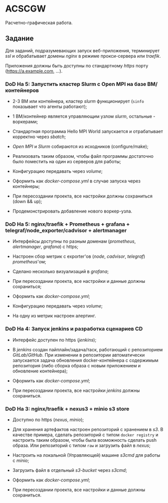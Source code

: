 # ACSCGW

Расчетно-графическая работа.

## Задание

Для заданий, подразумевающих запуск веб-приложения, терминирует *ssl* и обрабатывает домены *nginx* в режиме прокси-сервера или *traefik*.

Приложения должны быть доступны по стандартному *https* порту (https://a.example.com, ...).

### DoD На 5: Запустить кластер Slurm с Open MPI на базе ВМ/контейнеров

- 2-3 ВМ или контейнера, кластер *slurm* функционирует (`sinfo` показывает что агенты работают);

- 1 ВМ/контейнер является управляющим узлом *slurm*, остальные - воркерами;

- Стандартная программа Hello MPI World запускается и отрабатывает корректно через *sbatch*;

- *Open MPI* и *Slurm* собираются из исходников (configure/make);

- Реализовать таким образом, чтобы файл программы достаточно было поместить на один из серверов для работы;

- Конфигурацию передавать через *volume*;

- Оформить как *docker-compose.yml* в случае запуска через контейнеры;

- При пересоздании проекта, все настройки должны сохраниться (down && up);

- Продемонстрировать добавление нового воркер-узла.

### DoD На 5: nginx/traefik + Prometheus + grafana + telegraf/node_exporter/cadvisor + alertmanager

- Интерфейсы доступны по разным доменам (*prometheus*, *alertmanager*, *grafana*) с https;

- Настроен сбор метрик с exporter'ов (*node*, *cadvisor*, *telegraf*) *prometheus*'ом;

- Сделано несколько визуализаций в *grafana*;

- При пересоздании проекта, все настройки и данные должны сохраниться;

- Оформить как *docker-compose.yml*;

- Конфигурацию передавать через *volume*;

- На одну из метрик настроен алертинг.

### DoD На 4: Запуск jenkins и разработка сценариев CD

- Интерфейс доступен по https (*jenkins*);

- В *jenkins* создан пайплайн/задача/таск, работающий с репозиторием *GitLab*/*GitHub*.
При изменении в репозитории автоматически запускается задача обновления docker-контейнера с содержимым репозитория (либо сборка образа с новым приложением и обновление контейнера);

- Оформить как *docker-compose.yml*;

- При пересоздании проекта, все настройки *jenkins* должны сохраниться.

### DoD На 3: nginx/traefik + nexus3  + minio s3 store

- Доступно по https (*nexus*, *minio*);

- Для хранения артефактов настроен репозиторий с хранением в *s3*.
В качестве примера, сделать репозиторий с типом `docker registry` и настроить таким образом, чтобы была возможность сделать push образа. Или репозиторий с типом `raw` и загрузить файл в *nexus*;

- Настроить на локальной (Управляющей) машине *s3cmd* для работы с *minio*;

- Загрузить файл в отдельный *s3-bucket* через *s3cmd*;

- Оформить как *docker-compose.yml*;

- При пересоздании проекта, все настройки и данные должны сохраниться.
